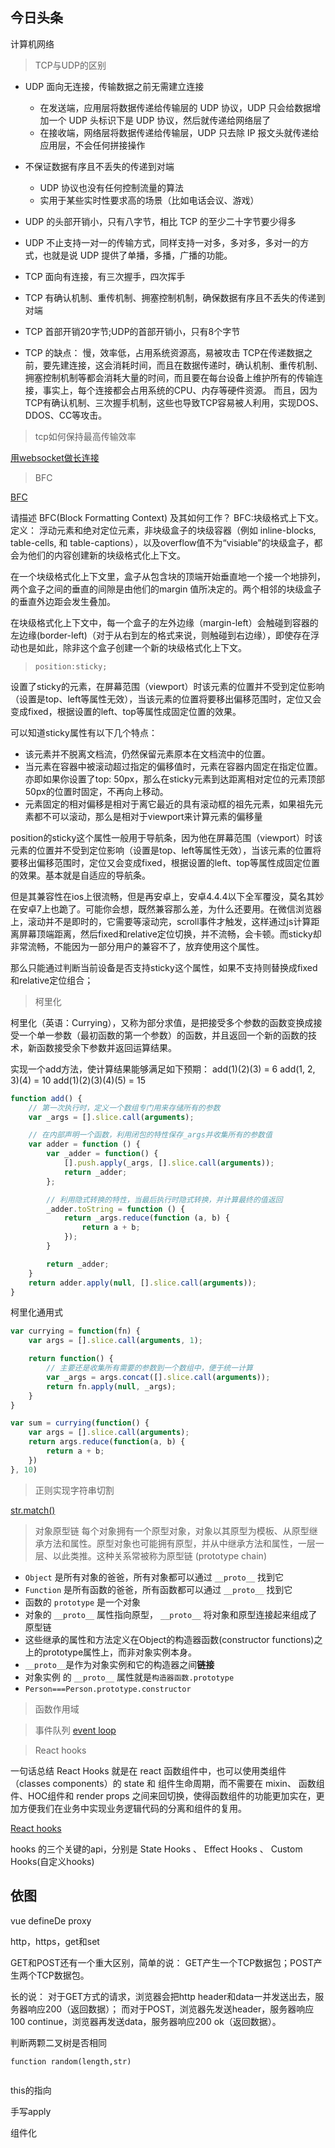 ## 今日头条

计算机网络
> TCP与UDP的区别

* UDP 面向无连接，传输数据之前无需建立连接
  * 在发送端，应用层将数据传递给传输层的 UDP 协议，UDP 只会给数据增加一个 UDP 头标识下是 UDP 协议，然后就传递给网络层了
  * 在接收端，网络层将数据传递给传输层，UDP 只去除 IP 报文头就传递给应用层，不会任何拼接操作
* 不保证数据有序且不丢失的传递到对端
  * UDP 协议也没有任何控制流量的算法
  * 实用于某些实时性要求高的场景（比如电话会议、游戏）
* UDP 的头部开销小，只有八字节，相比 TCP 的至少二十字节要少得多
* UDP 不止支持一对一的传输方式，同样支持一对多，多对多，多对一的方式，也就是说 UDP 提供了单播，多播，广播的功能。

* TCP 面向有连接，有三次握手，四次挥手
* TCP 有确认机制、重传机制、拥塞控制机制，确保数据有序且不丢失的传递到对端
* TCP 首部开销20字节;UDP的首部开销小，只有8个字节
* TCP 的缺点： 慢，效率低，占用系统资源高，易被攻击 TCP在传递数据之前，要先建连接，这会消耗时间，而且在数据传递时，确认机制、重传机制、拥塞控制机制等都会消耗大量的时间，而且要在每台设备上维护所有的传输连接，事实上，每个连接都会占用系统的CPU、内存等硬件资源。 而且，因为TCP有确认机制、三次握手机制，这些也导致TCP容易被人利用，实现DOS、DDOS、CC等攻击。


> tcp如何保持最高传输效率

<a href="https://developer.mozilla.org/zh-CN/docs/Web/API/WebSocket">用websocket做长连接</a>

> BFC

<a href="https://funteas.com/go/?target=http%3A%2F%2Fwww.cnblogs.com%2Flhb25%2Fp%2Finside-block-formatting-ontext.html">BFC</a>

请描述 BFC(Block Formatting Context) 及其如何工作？
BFC:块级格式上下文。
定义：
浮动元素和绝对定位元素，非块级盒子的块级容器（例如 inline-blocks, table-cells, 和 table-captions），以及overflow值不为“visiable”的块级盒子，都会为他们的内容创建新的块级格式化上下文。

在一个块级格式化上下文里，盒子从包含块的顶端开始垂直地一个接一个地排列，两个盒子之间的垂直的间隙是由他们的margin 值所决定的。两个相邻的块级盒子的垂直外边距会发生叠加。

在块级格式化上下文中，每一个盒子的左外边缘（margin-left）会触碰到容器的左边缘(border-left)（对于从右到左的格式来说，则触碰到右边缘），即使存在浮动也是如此，除非这个盒子创建一个新的块级格式化上下文。


> `position:sticky;`

设置了sticky的元素，在屏幕范围（viewport）时该元素的位置并不受到定位影响（设置是top、left等属性无效），当该元素的位置将要移出偏移范围时，定位又会变成fixed，根据设置的left、top等属性成固定位置的效果。

可以知道sticky属性有以下几个特点：

* 该元素并不脱离文档流，仍然保留元素原本在文档流中的位置。
* 当元素在容器中被滚动超过指定的偏移值时，元素在容器内固定在指定位置。亦即如果你设置了top: 50px，那么在sticky元素到达距离相对定位的元素顶部50px的位置时固定，不再向上移动。
* 元素固定的相对偏移是相对于离它最近的具有滚动框的祖先元素，如果祖先元素都不可以滚动，那么是相对于viewport来计算元素的偏移量

position的sticky这个属性一般用于导航条，因为他在屏幕范围（viewport）时该元素的位置并不受到定位影响（设置是top、left等属性无效），当该元素的位置将要移出偏移范围时，定位又会变成fixed，根据设置的left、top等属性成固定位置的效果。基本就是自适应的导航条。

但是其兼容性在ios上很流畅，但是再安卓上，安卓4.4.4以下全军覆没，莫名其妙在安卓7上也跪了。可能你会想，既然兼容那么差，为什么还要用。在微信浏览器上，滚动并不是即时的，它需要等滚动完，scroll事件才触发，这样通过js计算距离屏幕顶端距离，然后fixed和relative定位切换，并不流畅，会卡顿。而sticky却非常流畅，不能因为一部分用户的兼容不了，放弃使用这个属性。

那么只能通过判断当前设备是否支持sticky这个属性，如果不支持则替换成fixed和relative定位组合；

> 柯里化

柯里化（英语：Currying），又称为部分求值，是把接受多个参数的函数变换成接受一个单一参数（最初函数的第一个参数）的函数，并且返回一个新的函数的技术，新函数接受余下参数并返回运算结果。

实现一个add方法，使计算结果能够满足如下预期：
add(1)(2)(3) = 6
add(1, 2, 3)(4) = 10
add(1)(2)(3)(4)(5) = 15

```javascript
function add() {
    // 第一次执行时，定义一个数组专门用来存储所有的参数
    var _args = [].slice.call(arguments);

    // 在内部声明一个函数，利用闭包的特性保存_args并收集所有的参数值
    var adder = function () {
        var _adder = function() {
            [].push.apply(_args, [].slice.call(arguments));
            return _adder;
        };

        // 利用隐式转换的特性，当最后执行时隐式转换，并计算最终的值返回
        _adder.toString = function () {
            return _args.reduce(function (a, b) {
                return a + b;
            });
        }

        return _adder;
    }
    return adder.apply(null, [].slice.call(arguments));
}
```
柯里化通用式
```javascript
var currying = function(fn) {
    var args = [].slice.call(arguments, 1);

    return function() {
        // 主要还是收集所有需要的参数到一个数组中，便于统一计算
        var _args = args.concat([].slice.call(arguments));
        return fn.apply(null, _args);
    }
}

var sum = currying(function() {
    var args = [].slice.call(arguments);
    return args.reduce(function(a, b) {
        return a + b;
    })
}, 10)
```

> 正则实现字符串切割
<a href="https://www.jb51.net/article/102237.htm">
str.match()
</a>

> 对象原型链
每个对象拥有一个原型对象，对象以其原型为模板、从原型继承方法和属性。原型对象也可能拥有原型，并从中继承方法和属性，一层一层、以此类推。这种关系常被称为原型链 (prototype chain)

* `Object` 是所有对象的爸爸，所有对象都可以通过 `__proto__` 找到它
* `Function` 是所有函数的爸爸，所有函数都可以通过 `__proto__` 找到它
* 函数的 `prototype` 是一个对象
* 对象的 `__proto__` 属性指向原型， `__proto__` 将对象和原型连接起来组成了原型链
* 这些继承的属性和方法定义在Object的构造器函数(constructor functions)之上的prototype属性上，而非对象实例本身。
* `__proto__`是作为对象实例和它的构造器之间**链接**
* 对象实例 的 `__proto__` 属性就是`构造器函数.prototype`
* `Person===Person.prototype.constructor`

> 函数作用域


> 事件队列
<a href="https://juejin.im/book/5bdc715fe51d454e755f75ef/section/5be04a8e6fb9a04a072fd2cd">event loop</a>

> React hooks

一句话总结 React Hooks 就是在 react 函数组件中，也可以使用类组件（classes components）的 state 和 组件生命周期，而不需要在 mixin、 函数组件、HOC组件和 render props 之间来回切换，使得函数组件的功能更加实在，更加方便我们在业务中实现业务逻辑代码的分离和组件的复用。

<a href="https://blog.csdn.net/QcloudCommunity/article/details/83865619">React hooks</a>

 hooks 的三个关键的api，分别是 State Hooks 、 Effect Hooks 、 Custom Hooks(自定义hooks)


 

## 依图

vue defineDe proxy



http，https，get和set

GET和POST还有一个重大区别，简单的说：
GET产生一个TCP数据包；POST产生两个TCP数据包。

长的说：
对于GET方式的请求，浏览器会把http header和data一并发送出去，服务器响应200（返回数据）；
而对于POST，浏览器先发送header，服务器响应100 continue，浏览器再发送data，服务器响应200 ok（返回数据）。

判断两颗二叉树是否相同

```javacript
function random(length,str)


```

this的指向

手写apply

组件化